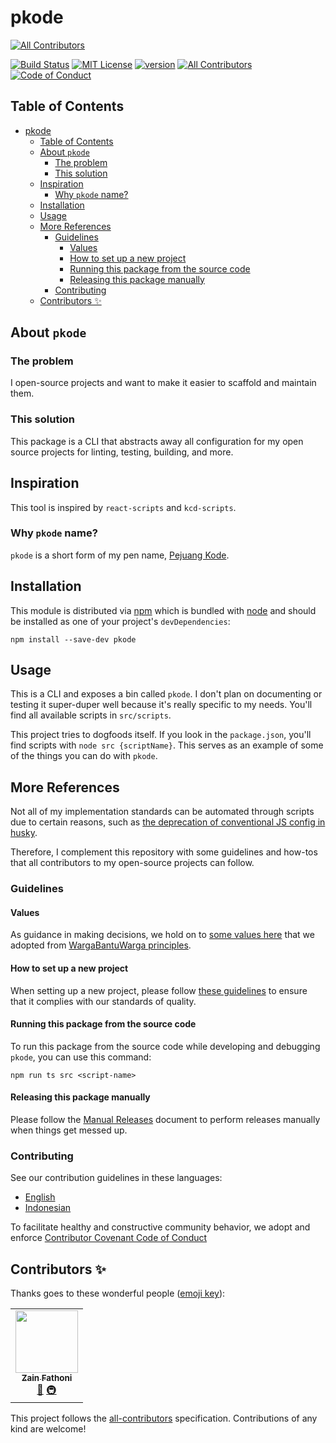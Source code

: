 # pkode

<!-- ALL-CONTRIBUTORS-BADGE:START - Do not remove or modify this section -->

[![All Contributors](https://img.shields.io/badge/all_contributors-1-orange.svg?style=flat-square)](#contributors-)

<!-- ALL-CONTRIBUTORS-BADGE:END -->

[![Build Status][build-badge]][build] [![MIT License][license-badge]][license]
[![version][version-badge]][package]
[![All Contributors][all-contributors-badge]](#contributors-)
[![Code of Conduct][coc-badge]](CODE_OF_CONDUCT.md)

## Table of Contents

- [pkode](#pkode)
  - [Table of Contents](#table-of-contents)
  - [About `pkode`](#about-pkode)
    - [The problem](#the-problem)
    - [This solution](#this-solution)
  - [Inspiration](#inspiration)
    - [Why `pkode` name?](#why-pkode-name)
  - [Installation](#installation)
  - [Usage](#usage)
  - [More References](#more-references)
    - [Guidelines](#guidelines)
      - [Values](#values)
      - [How to set up a new project](#how-to-set-up-a-new-project)
      - [Running this package from the source code](#running-this-package-from-the-source-code)
      - [Releasing this package manually](#releasing-this-package-manually)
    - [Contributing](#contributing)
  - [Contributors ✨](#contributors-)

## About `pkode`

### The problem

I open-source projects and want to make it easier to scaffold and maintain them.

### This solution

This package is a CLI that abstracts away all configuration for my open source
projects for linting, testing, building, and more.

## Inspiration

This tool is inspired by `react-scripts` and `kcd-scripts`.

### Why `pkode` name?

`pkode` is a short form of my pen name,
[Pejuang Kode](https://medium.com/pejuang-kode).

## Installation

This module is distributed via [npm](https://www.npmjs.com) which is bundled
with [node](https://nodejs.org) and should be installed as one of your project's
`devDependencies`:

```shell
npm install --save-dev pkode
```

## Usage

This is a CLI and exposes a bin called `pkode`. I don't plan on documenting or
testing it super-duper well because it's really specific to my needs. You'll
find all available scripts in `src/scripts`.

This project tries to dogfoods itself. If you look in the `package.json`, you'll
find scripts with `node src {scriptName}`. This serves as an example of some of
the things you can do with `pkode`.

## More References

Not all of my implementation standards can be automated through scripts due to
certain reasons, such as
[the deprecation of conventional JS config in husky](https://blog.typicode.com/husky-git-hooks-javascript-config/).

Therefore, I complement this repository with some guidelines and how-tos that all
contributors to my open-source projects can follow.

### Guidelines

#### Values

As guidance in making decisions, we hold on to [some values here](values.md)
that we adopted from
[WargaBantuWarga principles](https://github.com/kawalcovid19/wargabantuwarga.com#principles).

#### How to set up a new project

When setting up a new project, please follow
[these guidelines](docs/new-project.md) to ensure that it complies with our
standards of quality.

#### Running this package from the source code

To run this package from the source code while developing and debugging `pkode`,
you can use this command:

```shell
npm run ts src <script-name>
```

#### Releasing this package manually

Please follow the [Manual Releases](docs/manual-releases.md) document to perform
releases manually when things get messed up.

### Contributing

See our contribution guidelines in these languages:

- [English](CONTRIBUTING.md)
- [Indonesian](CONTRIBUTING_ID.md)

To facilitate healthy and constructive community behavior, we adopt and enforce
[Contributor Covenant Code of Conduct](CODE_OF_CONDUCT.md)

<!-- prettier-ignore-start -->
[build-badge]: https://img.shields.io/github/workflow/status/zainfathoni/pkode/validate?logo=github&style=flat-square
[build]: https://github.com/zainfathoni/pkode/actions?query=workflow%3Avalidate
[license-badge]: https://img.shields.io/badge/license-MIT-blue?style=flat-square
[license]: LICENSE
[version-badge]: https://img.shields.io/npm/v/pkode.svg?style=flat-square
[package]: https://www.npmjs.com/package/pkode
[all-contributors-badge]: https://img.shields.io/github/all-contributors/zainfathoni/pkode?color=orange&style=flat-square
[coc-badge]: https://img.shields.io/badge/code%20of-conduct-ff69b4.svg?style=flat-square
<!-- prettier-ignore-end -->

## Contributors ✨

Thanks goes to these wonderful people
([emoji key](https://allcontributors.org/docs/en/emoji-key)):

<!-- ALL-CONTRIBUTORS-LIST:START - Do not remove or modify this section -->
<!-- prettier-ignore-start -->
<!-- markdownlint-disable -->
<table>
  <tr>
    <td align="center"><a href="https://zainf.dev"><img src="https://avatars.githubusercontent.com/u/6315466?v=4?s=100" width="100px;" alt=""/><br /><sub><b>Zain Fathoni</b></sub></a><br /><a href="https://github.com/zainfathoni/pkode/commits?author=zainfathoni" title="Documentation">📖</a> <a href="#infra-zainfathoni" title="Infrastructure (Hosting, Build-Tools, etc)">🚇</a></td>
  </tr>
</table>

<!-- markdownlint-restore -->
<!-- prettier-ignore-end -->

<!-- ALL-CONTRIBUTORS-LIST:END -->

This project follows the
[all-contributors](https://github.com/all-contributors/all-contributors)
specification. Contributions of any kind are welcome!
